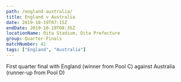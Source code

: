 ```yaml
---
path: /england-australia/
title: England v Australia
date: 2019-10-19T07:15Z
endDate: 2019-10-19T08:35Z
locationName: Oita Stadium, Oita Prefecture
group: Quarter-Finals
matchNumber: 41
tags: ["England", "Australia"]
---
```

First quarter final with England (winner from Pool C) against Australia (runner-up from Pool D)